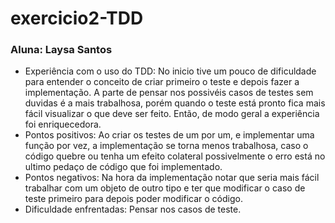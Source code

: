 # exercicio2-TDD
### Aluna: Laysa Santos
- Experiência com o uso do TDD: No inicio tive um pouco de 
dificuldade para entender o conceito de criar primeiro o teste e 
depois fazer a implementação. A parte de pensar nos possivéis casos de testes 
sem duvidas é a mais trabalhosa, porém quando o teste está pronto 
fica mais fácil visualizar o que deve ser feito. Então, de modo geral a 
experiência foi enriquecedora.
- Pontos positivos: Ao criar os testes de um por um, e implementar uma função por vez,
a implementação se torna menos trabalhosa, caso o código quebre ou tenha um efeito colateral
possivelmente o erro está no ultimo pedaço de código que foi implementado.
- Pontos negativos: Na hora da implementação notar que seria mais fácil trabalhar 
com um objeto de outro tipo e ter que modificar o caso de teste primeiro para 
depois poder modificar o código.
- Dificuldade enfrentadas: Pensar nos casos de teste.
